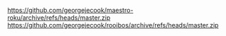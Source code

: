 https://github.com/georgejecook/maestro-roku/archive/refs/heads/master.zip
https://github.com/georgejecook/rooibos/archive/refs/heads/master.zip
